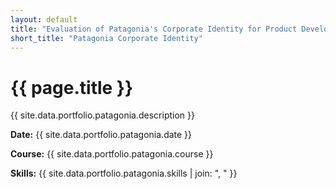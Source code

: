 ```yaml
---
layout: default
title: "Evaluation of Patagonia's Corporate Identity for Product Development"
short_title: "Patagonia Corporate Identity"
---
```


# {{ page.title }}

{{ site.data.portfolio.patagonia.description }}

**Date:** {{ site.data.portfolio.patagonia.date }}

**Course:** {{ site.data.portfolio.patagonia.course }}

**Skills:** {{ site.data.portfolio.patagonia.skills | join: ", " }}
